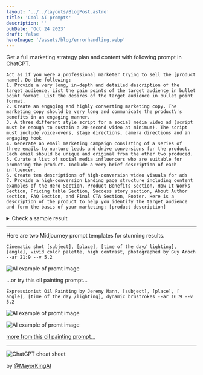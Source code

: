 ```yaml
---
layout: '../../layouts/BlogPost.astro'
title: 'Cool AI prompts'
description: ''
pubDate: 'Oct 24 2023'
draft: false
heroImage: '/assets/blog/errorhandling.webp'
---
```


Get a full marketing strategy plan and content with following prompt in ChatGPT.

```text
Act as if you were a professional marketer trying to sell the [product name]. Do the following:
1. Provide a very long, in-depth and detailed description of the target audience. List the pain points of the target audience in bullet point format. List the desires of the target audience in bullet point format.
2. Create an engaging and highly converting marketing copy. The marketing copy should be very long and communicate the product\'s benefits in an engaging manner.
3. A three different style script for a social media video ad (script must be enough to sustain a 20-second video at minimum). The script must include voice-overs, stage directions, camera directions and an engaging hook
4. Generate an email marketing campaign consisting of a series of three emails to nurture leads and drive conversions for the product. Each email should be unique and original from the other two produced.
5. Curate a list of social media influencers who are suitable for promoting the product. Include a very brief description of each influencer.
6. Create ten descriptions of high-conversion video visuals for ads
7. Provide a high-conversion Landing page structure including content examples of the Hero Section, Product Benefits Section, How It Works Section, Pricing table Section, Success story section, About Author section, FAQ Section, and Final CTA Section, Footer. Here is a description of the product to help you identify the target audience and form the basis of your marketing: [product description]
```

<details>
<summary>Check a sample result</summary>
1. Target Audience Description:
Our target audience for the SKF-UI-Components consists of web app developers and designers working at SKF, a leading industrial engineering company. These professionals are responsible for creating web applications that align with SKF's brand and design guidelines. Here are the pain points and desires of our target audience:

Pain Points:

- Spending excessive time and effort in designing and developing user interface components from scratch.
- Struggling to maintain consistency in design across different web applications.
- Difficulty in following SKF's design guidelines and brand identity.
- Lack of a standardized system for managing design tokens and UI components.
- Limited resources and time to focus on solving end-user problems.

Desires:

- A solution that simplifies and accelerates the process of creating user interface components.
- A design token system that ensures consistency and adherence to SKF's design guidelines.
- Time-saving tools that allow developers to focus on solving end-user problems.
- A framework-agnostic solution that can be easily integrated into different web development environments.
- Access to a supportive community and resources for learning and collaboration.

2. Marketing Copy:

Are you tired of spending countless hours designing and developing user interface components for your web applications? Introducing SKF-UI-Components, the ultimate solution to streamline your web development process and enhance your productivity like never before!

With SKF-UI-Components, you can say goodbye to the tedious task of reinventing the wheel. Our comprehensive library of pre-built, customizable UI components empowers you to create stunning web applications in a fraction of the time. Whether you're a seasoned developer or a design enthusiast, our intuitive interface and extensive documentation make it easy for you to bring your ideas to life.

Imagine having a design token system that ensures consistency across all your web applications. With SKF-UI-Components, you can effortlessly follow SKF's design guidelines and maintain a cohesive brand identity. Our design tokens act as building blocks, allowing you to quickly assemble visually appealing interfaces that captivate your users.

But we don't stop there. We understand that your primary focus is solving end-user problems. That's why SKF-UI-Components is designed to seamlessly integrate into any web development environment, regardless of the framework you use. Our framework-agnostic web components provide the flexibility you need to deliver exceptional user experiences without compromising on performance.

Join our vibrant community of developers and designers who are revolutionizing the way web applications are built. With SKF-UI-Components, you'll gain access to exclusive resources, tutorials, and support, ensuring that you stay ahead of the curve and continuously enhance your skills.

Don't let the complexities of web development hold you back. Supercharge your productivity, unleash your creativity, and create web applications that leave a lasting impression with SKF-UI-Components. Try it today and experience the future of web development!

3. Social Media Video Ad Scripts:

Script 1:
[Camera pans over a sleek, modern web application]
Voice-over: "Tired of spending hours designing and developing user interface components?"
[Camera zooms in on a developer using SKF-UI-Components]
Voice-over: "Introducing SKF-UI-Components, the ultimate solution for web app developers at SKF."
[Showcases various pre-built UI components being customized]
Voice-over: "With our extensive library of pre-built components, you can create stunning web applications in no time."
[Highlights the design token system and its benefits]
Voice-over: "Maintain consistency and adhere to SKF's design guidelines effortlessly with our design token system."
[Showcases the ease of integration with different frameworks]
Voice-over: "No matter which framework you use, SKF-UI-Components seamlessly integrates into your workflow."
[Closing shot with the SKF-UI-Components logo]
Voice-over: "Join the revolution in web development. Try SKF-UI-Components today!"

Script 2:
[Camera focuses on a developer struggling with UI design]
Voice-over: "Are you tired of reinventing the wheel every time you create a web application?"
[Camera transitions to showcase SKF-UI-Components in action]
Voice-over: "Say hello to SKF-UI-Components, the time-saving solution you've been waiting for."
[Highlights the speed and efficiency of using pre-built components]
Voice-over: "Our extensive library of pre-built components lets you create beautiful interfaces in minutes."
[Showcases the design token system and its impact on consistency]
Voice-over: "Maintain a consistent look and feel across all your web apps with our design token system."
[Closing shot with the SKF-UI-Components logo]
Voice-over: "Unlock your full potential as a web developer. Try SKF-UI-Components today!"

Script 3:
[Camera pans over a developer's workspace]
Voice-over: "Attention web app developers! Are you ready to supercharge your productivity?"
[Camera zooms in on a developer using SKF-UI-Components]
Voice-over: "Introducing SKF-UI-Components, the secret weapon in your web development arsenal."
[Showcases the speed and ease of creating UI components]
Voice-over: "Create jaw-dropping interfaces in record time with our extensive library of pre-built components."
[Highlights the benefits of the design token system]
Voice-over: "Ensure brand consistency and impress your users with our powerful design token system."
[Closing shot with the SKF-UI-Components logo]
Voice-over: "Don't settle for average. Unleash your creativity with SKF-UI-Components. Try it now!"

4. Email Marketing Campaign:

Email 1 - Introduction:
Subject: Revolutionize Your Web Development Process with SKF-UI-Components

Hi [Name],

Are you tired of spending hours designing and developing user interface components for your web applications? We have the perfect solution for you! Introducing SKF-UI-Components, the ultimate toolkit that will transform the way you create web apps.

In our fast-paced world, time is of the essence. With SKF-UI-Components, you can say goodbye to the days of starting from scratch. Our extensive library of pre-built UI components allows you to build stunning interfaces in a fraction of the time. Plus, our design token system ensures consistency and adherence to SKF's design guidelines.

But that's not all. We understand that your focus should be on solving end-user problems, not getting caught up in the nitty-gritty of UI development. That's why SKF-UI-Components seamlessly integrates into any web development environment, making your life easier and your projects more efficient.

Ready to revolutionize your web development process? Click here to learn more about SKF-UI-Components and start creating web apps that leave a lasting impression.

Stay tuned for our next email, where we'll dive deeper into the features and benefits of SKF-UI-Components.

Best regards,
[Your Name]

Email 2 - Features and Benefits:
Subject: Boost Your Productivity with SKF-UI-Components

Hi [Name],

Welcome back! In our last email, we introduced you to SKF-UI-Components, the game-changing toolkit for web app developers. Today, we want to dive deeper into the features and benefits that will revolutionize your web development process.

- Extensive Library of Pre-built UI Components: Save time and effort by leveraging our comprehensive collection of pre-built UI components. From buttons to forms, we've got you covered.

- Design Token System: Ensure consistency and adherence to SKF's design guidelines with our powerful design token system. Say goodbye to design inconsistencies and hello to a cohesive brand identity.

- Framework-Agnostic Integration: No matter which web development framework you use, SKF-UI-Components seamlessly integrates into your workflow. It's time to break free from limitations and unleash your creativity.

Ready to take your web development skills to the next level? Click here to explore SKF-UI-Components and unlock a world of possibilities.

Stay tuned for our final email, where we'll share success stories from developers who have transformed their web development process with SKF-UI-Components.

Best regards,
[Your Name]

Email 3 - Success Stories:
Subject: Real Stories, Real Results with SKF-UI-Components

Hi [Name],

We're back with our final email in this series, and we've saved the best for last. Today, we want to share success stories from developers who have experienced the transformative power of SKF-UI-Components.

Meet John, a seasoned web app developer who used to spend hours designing and developing UI components from scratch. Since implementing SKF-UI-Components, he has cut his development time in half and delivered exceptional user experiences that have received rave reviews.

And then there's Sarah, a designer who struggled to maintain consistency across different web applications. With SKF-UI-Components' design token system, she has effortlessly aligned her designs with SKF's brand guidelines, impressing both her clients and colleagues.

Ready to join the ranks of successful developers and designers? Click here to get started with SKF-UI-Components and experience the same level of success.

Thank you for joining us on this journey to revolutionize web development. We can't wait to see what you create with SKF-UI-Components!

Best regards,
[Your Name]

5. Social Media Influencers:

1. WebDevGuru - A web development influencer with a focus on creating efficient and visually appealing web applications. Known for sharing tips, tutorials, and reviews of the latest web development tools.

1. DesignMastermind - A design influencer who specializes in creating stunning user interfaces. Their expertise in UI design and passion for innovation make them a perfect fit for promoting SKF-UI-Components.

1. CodeNinja - A coding expert who shares insights and best practices for web development. With a large following of aspiring developers, CodeNinja can effectively showcase the benefits of SKF-UI-Components to a wide audience.

1. TechInnovator - A technology influencer who explores cutting-edge tools and technologies. Their audience consists of tech enthusiasts and professionals seeking innovative solutions, making them an ideal partner for promoting SKF-UI-Components.

1. DevCommunityHero - A community-focused influencer who fosters collaboration and knowledge sharing among developers. Their engagement with the developer community can help spread the word about SKF-UI-Components and its benefits.

1. VideoVisualizer - A video content creator specializing in visually engaging content. Their expertise in creating high-conversion videos can effectively showcase the features and benefits of SKF-UI-Components.

1. UXEvangelist - A user experience influencer who advocates for creating intuitive and user-centric interfaces. Their audience consists of designers and developers who prioritize delivering exceptional user experiences, making them a valuable partner for promoting SKF-UI-Components.

1. CodeWizard - A coding expert who shares coding tips, tricks, and tutorials. Their expertise in web development and their engaged audience make them an excellent choice for promoting SKF-UI-Components.

1. TechReviewer - A technology reviewer who provides in-depth analysis and reviews of the latest tools and technologies. Their unbiased reviews can help build trust and credibility for SKF-UI-Components among their audience.

1. DevInspiration - A motivational influencer who inspires developers to push their boundaries and embrace new technologies. Their positive and uplifting content can create excitement and curiosity around SKF-UI-Components.

1. High-Conversion Video Visuals:

1. A developer effortlessly customizing a pre-built UI component with a few clicks.
1. A split-screen comparison of a developer manually coding a UI component vs. using SKF-UI-Components for instant results.
1. A time-lapse video showcasing the creation of a complete web application using SKF-UI-Components.
1. A developer showcasing the seamless integration of SKF-UI-Components into different web development frameworks.
1. A before-and-after comparison of a web application's user interface, highlighting the transformation achieved with SKF-UI-Components.
1. A developer collaborating with a designer, using SKF-UI-Components to bridge the gap between design and development.
1. A series of UI components being animated and interacting with user input, demonstrating the dynamic capabilities of SKF-UI-Components.
1. A developer sharing their success story and how SKF-UI-Components revolutionized their web development process.
1. A montage of positive testimonials from developers and designers who have experienced the benefits of SKF-UI-Components.
1. A captivating animation showcasing the versatility and flexibility of SKF-UI-Components in creating unique and engaging user interfaces.

1. High-Conversion Landing Page Structure:

Hero Section:

- Engaging headline: "Revolutionize Your Web Development Process with SKF-UI-Components"
- Compelling subheadline: "Create stunning web applications in record time and maintain brand consistency effortlessly"
- Call-to-action button: "Get Started Now"

Product Benefits Section:

- Clear and concise bullet points highlighting the key benefits of SKF-UI-Components, such as time-saving, design consistency, and framework-agnostic integration.

How It Works Section:

- Step-by-step explanation of how SKF-UI-Components simplifies the web development process, including showcasing the library of pre-built components and the design token system.

Pricing Table Section:

- Clear pricing options with different tiers and features, highlighting the value and affordability of SKF-UI-Components.

Success Story Section:

- Testimonials from developers and designers who have experienced the benefits of SKF-UI-Components, including their achievements and the impact on their workflow.

About Author Section:

- Brief introduction to the team behind SKF-UI-Components, highlighting their expertise and commitment to empowering web developers.

FAQ Section:

- Frequently asked questions addressing common queries and concerns about SKF-UI-Components, providing reassurance and clarity to potential customers.

Final CTA Section:

- Strong call-to-action encouraging visitors to take the next step, such as signing up for a free trial or contacting the sales team.

Footer:

- Contact information, social media links, and additional resources for visitors to explore, ensuring easy navigation and access to further information.
</details>

---

Here are two Midjourney prompt templates for stunning results.

```text
Cinematic shot [subject], [place], [time of the day/ lighting], [angle], vivid color palette, high contrast, photographed by Guy Aroch --ar 21:9 --v 5.2
```

![AI example of promt image](https://pbs.twimg.com/media/F9J6uayWcAAbtEh?format=jpg&name=4096x4096 'Cinematic shot of a woman , on a rainy street, with streetlight glow at night, fside view, vivid color palette, high contrast, photographed by Guy Aroch --ar 21:9 --v 5.2')

...or try this oil painting prompt...

```text
Expressionist Oil Painting by Jeremy Mann, [subject], [place], [ angle], [time of the day /lighting], dynamic brustrokes --ar 16:9 --v 5.2
```

![AI example of promt image](https://pbs.twimg.com/media/F86G2ZDWEAEJ9dB?format=jpg&name=4096x4096 'Expressionist oil painting by Jeremy Mann, [ Man looking out of train window] in [decaying city] , [close up], [dark and cloudy], dynamic brushtrokes --ar 16:9 --v 5.2')

![AI example of promt image](https://pbs.twimg.com/media/F86U-XfawAA3WGg?format=jpg&name=large 'Expressionist oil painting by Jeremy Mann, [ Man looking out of train window] in [decaying city] , [close up], [dark and cloudy], dynamic brushtrokes --ar 16:9 --v 5.2')

[more from this oil painting prompt...](https://twitter.com/MayorKingAI/status/1715456874806415574)

---

![ChatGPT cheat sheet](https://pbs.twimg.com/media/F6ezdRuWMAAVJfT?format=png&name=small)

by [@MayorKingAI](https://twitter.com/MayorKingAI)
